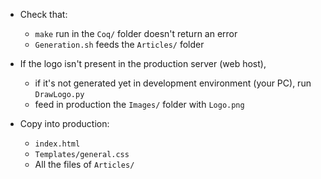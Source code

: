 
- Check that:
    * `make` run in the `Coq/` folder doesn't return an error
    * `Generation.sh` feeds the `Articles/` folder

- If the logo isn't present in the production server (web host),
    * if it's not generated yet in development environment (your PC), run `DrawLogo.py`
    * feed in production the `Images/` folder with `Logo.png`

- Copy into production:
    * `index.html`
    * `Templates/general.css`
    * All the files of `Articles/`
